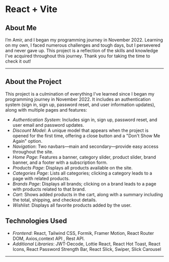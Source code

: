 # React + Vite

## About Me

I’m Amir, and I began my programming journey in November 2022. Learning on my own, I faced numerous challenges and tough days, but I persevered and never gave up. This project is a reflection of the skills and knowledge I've acquired throughout this journey. Thank you for taking the time to check it out!

---

## About the Project

This project is a culmination of everything I've learned since I began my programming journey in November 2022. It includes an authentication system (sign in, sign up, password reset, and user information updates), along with multiple pages and features:

- *Authentication System*: Includes sign in, sign up, password reset, and user email and password updates.
- *Discount Model*: A unique model that appears when the project is opened for the first time, offering a close button and a "Don't Show Me Again" option.
- *Navigation*: Two navbars—main and secondary—provide easy access throughout the site.
- *Home Page*: Features a banner, category slider, product slider, brand banner, and a footer with a subscription form.
- *Products Page*: Displays all products available on the site.
- *Categories Page*: Lists all categories; clicking a category leads to a page with related products.
- *Brands Page*: Displays all brands; clicking on a brand leads to a page with products related to that brand.
- *Cart*: Shows added products in the cart, along with a summary including the total, shipping, and checkout details.
- *Wishlist*: Displays all favorite products added by the user.

## Technologies Used

- *Frontend*: React, Tailwind CSS, Formik, Framer Motion, React Router DOM, Axios,context API , Rest API.
- *Additional Libraries*: JWT-Decode, Lottie React, React Hot Toast, React Icons, React Password Strength Bar, React Slick, Swiper, Slick Carousel

---








